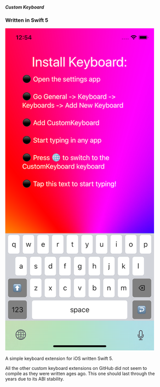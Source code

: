 ##### Custom Keyboard
### Written in Swift 5

![Screenshot](storeAssets/screenshot.png)<!-- .element height="10%" width="10%" -->


A simple keyboard extension for iOS  written Swift 5. 

All the other custom keyboard extensions on GitHub did not seem to compile as they were written ages ago. This one should last through the years due to its ABI stability. 
